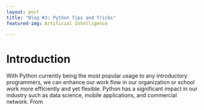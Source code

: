 ```yaml
---
layout: post
title: "Blog #3: Python Tips and Tricks"
featured-img: Artificial Intelligence

---
```


# Introduction
With Python currently being the most popular usage to any introductory programmers, we can enhance our work flow in our organization or school work more efficiently and yet flexible. Python has a significant impact in our industry such as data science, mobile applications, and commercial network. From
